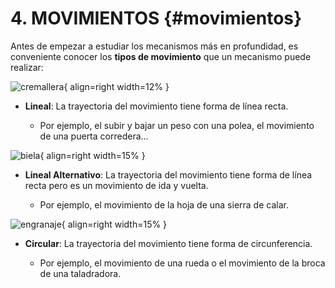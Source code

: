 # 4. MOVIMIENTOS {#movimientos}

Antes de empezar a estudiar los mecanismos más en profundidad, es conveniente conocer los **tipos de movimiento** que un mecanismo puede realizar: 

![cremallera](../media/cremallera_animada.gif){ align=right width=12% }

* **Lineal**: La trayectoria del movimiento tiene forma de línea recta.

    * Por ejemplo, el subir y bajar un peso con una polea, el movimiento de una puerta corredera…

![biela](../media/biela_animado.gif){ align=right width=15% }

* **Lineal Alternativo**: La trayectoria del movimiento tiene forma de línea recta pero es un movimiento de ida y vuelta.

    * Por ejemplo, el movimiento de la hoja de una sierra de calar.

![engranaje](../media/engranaje_animado.gif){ align=right width=15% }

* **Circular**: La trayectoria del movimiento tiene forma de circunferencia. 

    * Por ejemplo, el movimiento de una rueda o el movimiento de la broca de una taladradora.